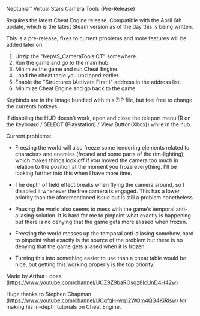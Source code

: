Neptunia™ Virtual Stars Camera Tools (Pre-Release)

Requires the latest Cheat Engine release. Compatible with the April 6th update, which is the latest Steam version as of the day this is being written.

This is a pre-release, fixes to current problems and more features will be added later on.

1. Unzip the "NepVS_CameraTools.CT" somewhere.
2. Run the game and go to the main hub.
3. Minimize the game and run Cheat Engine.
4. Load the cheat table you unzipped earlier.
5. Enable the "Structures (Activate First!)" address in the address list.
6. Minimize Cheat Engine and go back to the game.

Keybinds are in the image bundled with this ZIP file, but feel free to change the currents hotkeys.

If disabling the HUD doesn't work, open and close the teleport menu (R on the keyboard / SELECT (Playstation) / View Button(Xbox)) while in the hub.

Current problems:

 - Freezing the world will also freeze some rendering elements related to characters and enemies (fresnel and some parts of the rim-lighting), which makes things look off if you moved the camera too much in relation to the position at the moment you froze everything. I'll be looking further into this when I have more time.

- The depth of field effect breaks when flying the camera around, so I disabled it whenever the free camera is engaged. This has a lower priority than the aforementioned issue but is still a problem nonetheless.

- Pausing the world also seems to mess with the game's temporal anti-aliasing solution. It is hard for me to pinpoint what exactly is happening but there is no denying that the game gets more aliased when frozen.

- Freezing the world messes up the temporal anti-aliasing somehow, hard to pinpoint what exactly is the source of the problem but there is no denying that the game gets aliased when it is frozen.

- Turning this into something easier to use than a cheat table would be nice, but getting this working properly is the top priority.


Made by Arthur Lopes (https://www.youtube.com/channel/UCZ9Z9baROsgz8IcUnD4H42w)

Huge thanks to Stephen Chapman (https://www.youtube.com/channel/UCqfqH-wq12WOm4QG4KiRisw) for making his in-depth tutorials on Cheat Engine.
